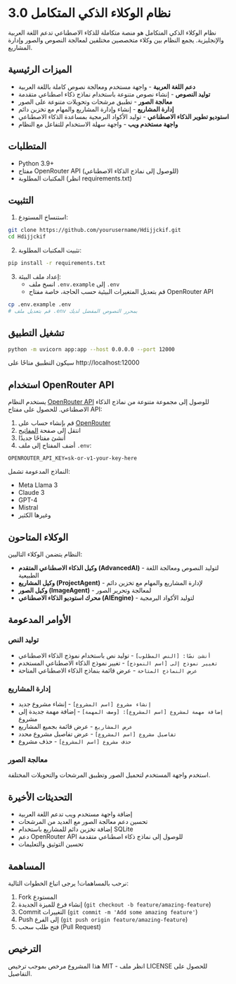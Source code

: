 # نظام الوكلاء الذكي المتكامل 3.0

نظام الوكلاء الذكي المتكامل هو منصة متكاملة للذكاء الاصطناعي تدعم اللغة العربية والإنجليزية. يجمع النظام بين وكلاء متخصصين مختلفين لمعالجة النصوص والصور وإدارة المشاريع.

## الميزات الرئيسية

- **دعم اللغة العربية** - واجهة مستخدم ومعالجة نصوص كاملة باللغة العربية
- **توليد النصوص** - إنشاء نصوص متنوعة باستخدام نماذج ذكاء اصطناعي متقدمة
- **معالجة الصور** - تطبيق مرشحات وتحويلات متنوعة على الصور
- **إدارة المشاريع** - إنشاء وإدارة المشاريع والمهام مع تخزين دائم
- **استوديو تطوير الذكاء الاصطناعي** - توليد الأكواد البرمجية بمساعدة الذكاء الاصطناعي
- **واجهة مستخدم ويب** - واجهة سهلة الاستخدام للتفاعل مع النظام

## المتطلبات

- Python 3.9+
- مفتاح OpenRouter API (للوصول إلى نماذج الذكاء الاصطناعي)
- المكتبات المطلوبة (انظر requirements.txt)

## التثبيت

1. استنساخ المستودع:
```bash
git clone https://github.com/yourusername/Hdijjckif.git
cd Hdijjckif
```

2. تثبيت المكتبات المطلوبة:
```bash
pip install -r requirements.txt
```

3. إعداد ملف البيئة:
   - انسخ ملف `.env.example` إلى `.env`
   - قم بتعديل المتغيرات البيئية حسب الحاجة، خاصة مفتاح OpenRouter API

```bash
cp .env.example .env
# قم بتعديل ملف .env بمحرر النصوص المفضل لديك
```

## تشغيل التطبيق

```bash
python -m uvicorn app:app --host 0.0.0.0 --port 12000
```

سيكون التطبيق متاحًا على http://localhost:12000

## استخدام OpenRouter API

يستخدم النظام [OpenRouter API](https://openrouter.ai/) للوصول إلى مجموعة متنوعة من نماذج الذكاء الاصطناعي. للحصول على مفتاح API:

1. قم بإنشاء حساب على [OpenRouter](https://openrouter.ai/)
2. انتقل إلى صفحة [المفاتيح](https://openrouter.ai/keys)
3. أنشئ مفتاحًا جديدًا
4. أضف المفتاح إلى ملف `.env`:
```
OPENROUTER_API_KEY=sk-or-v1-your-key-here
```

النماذج المدعومة تشمل:
- Meta Llama 3
- Claude 3
- GPT-4
- Mistral
- وغيرها الكثير

## الوكلاء المتاحون

النظام يتضمن الوكلاء التاليين:

- **وكيل الذكاء الاصطناعي المتقدم (AdvancedAI)** - لتوليد النصوص ومعالجة اللغة الطبيعية
- **وكيل المشاريع (ProjectAgent)** - لإدارة المشاريع والمهام مع تخزين دائم
- **وكيل الصور (ImageAgent)** - لمعالجة وتحرير الصور
- **محرك استوديو الذكاء الاصطناعي (AIEngine)** - لتوليد الأكواد البرمجية

## الأوامر المدعومة

### توليد النص
- `أنشئ نصًا: [النص المطلوب]` - توليد نص باستخدام نموذج الذكاء الاصطناعي
- `تغيير نموذج إلى [اسم النموذج]` - تغيير نموذج الذكاء الاصطناعي المستخدم
- `عرض النماذج المتاحة` - عرض قائمة بنماذج الذكاء الاصطناعي المتاحة

### إدارة المشاريع
- `إنشاء مشروع [اسم المشروع]` - إنشاء مشروع جديد
- `إضافة مهمة لمشروع [اسم المشروع]: [وصف المهمة]` - إضافة مهمة جديدة إلى مشروع
- `عرض المشاريع` - عرض قائمة بجميع المشاريع
- `تفاصيل مشروع [اسم المشروع]` - عرض تفاصيل مشروع محدد
- `حذف مشروع [اسم المشروع]` - حذف مشروع

### معالجة الصور
استخدم واجهة المستخدم لتحميل الصور وتطبيق المرشحات والتحويلات المختلفة.

## التحديثات الأخيرة

- إضافة واجهة مستخدم ويب تدعم اللغة العربية
- تحسين دعم معالجة الصور مع العديد من المرشحات
- إضافة تخزين دائم للمشاريع باستخدام SQLite
- دعم OpenRouter API للوصول إلى نماذج ذكاء اصطناعي متقدمة
- تحسين التوثيق والتعليمات

## المساهمة

نرحب بالمساهمات! يرجى اتباع الخطوات التالية:

1. Fork المستودع
2. إنشاء فرع للميزة الجديدة (`git checkout -b feature/amazing-feature`)
3. Commit التغييرات (`git commit -m 'Add some amazing feature'`)
4. Push إلى الفرع (`git push origin feature/amazing-feature`)
5. فتح طلب سحب (Pull Request)

## الترخيص

هذا المشروع مرخص بموجب ترخيص MIT - انظر ملف LICENSE للحصول على التفاصيل.
